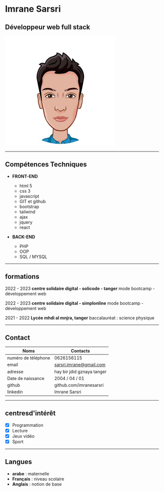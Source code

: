 
# Imrane Sarsri
## Développeur web full stack

![image logo](./logo.jpg)


<!-- | Absolute URL | Relative URL |
| ------------ | ------------ |
|![image logo](https://icones.pro/wp-content/uploads/2021/03/avatar-de-personne-icone-homme.png)|![image logo](./logo.jpg)| -->

___

## Compétences Techniques

- **FRONT-END**
    - html 5
    - css 3
    - javascript
    - GIT et github
    - bootstrap 
    - tailwind
    - ajax
    - jquery 
    - react
  
- **BACK-END**
    - PHP
    - OOP
    - SQL / MYSQL




___

## formations

2022 - 2023 
**centre solidaire digital - solicode - tanger** 
mode bootcamp - développement web

2022 - 2023 
**centre solidaire digital - simplonline** 
mode bootcamp - développement web

2021 - 2022 
**Lycée mhdi al mnjra, tanger** 
baccalauréat : science physique 

___

## Contact



| Noms                  | Contacts                    |
| --------------------- | --------------------------- |
| numéro de téléphone   | 0626156115                  |
| email                 | sarsri.imrane@gmail.com     |
| adresse               | hay bir jdid gznaya tanger  |
| Date de naissance     | 2004 / 04 / 01              |
| github                | github.com/imranesarsri     |
| linkedin              | Imrane Sarsri               |
___

## centresd'intérêt

- [x] Programmation
- [x] Lecture
- [x] Jeux vidéo
- [x] Sport

___

## Langues

- **arabe** : maternelle
- **Français** : niveau scolaire 
- **Anglais** : notion de base

